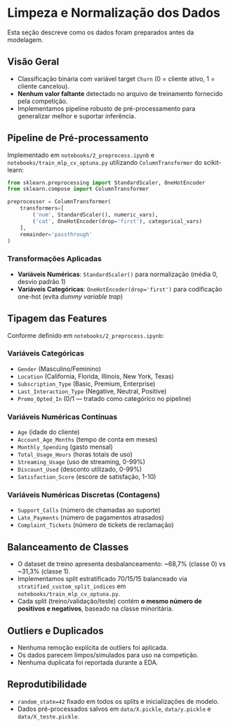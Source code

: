 # Limpeza e Normalização dos Dados

Esta seção descreve como os dados foram preparados antes da modelagem.

## Visão Geral

- Classificação binária com variável target `Churn` (0 = cliente ativo, 1 = cliente cancelou).
- **Nenhum valor faltante** detectado no arquivo de treinamento fornecido pela competição.
- Implementamos pipeline robusto de pré-processamento para generalizar melhor e suportar inferência.

## Pipeline de Pré-processamento

Implementado em `notebooks/2_preprocess.ipynb` e `notebooks/train_mlp_cv_optuna.py` utilizando `ColumnTransformer` do scikit-learn:

```python
from sklearn.preprocessing import StandardScaler, OneHotEncoder
from sklearn.compose import ColumnTransformer

preprocessor = ColumnTransformer(
    transformers=[
        ('num', StandardScaler(), numeric_vars),
        ('cat', OneHotEncoder(drop='first'), categorical_vars)
    ],
    remainder='passthrough'
)
```

### Transformações Aplicadas

- **Variáveis Numéricas**: `StandardScaler()` para normalização (média 0, desvio padrão 1)
- **Variáveis Categóricas**: `OneHotEncoder(drop='first')` para codificação one-hot (evita *dummy variable trap*)

## Tipagem das Features

Conforme definido em `notebooks/2_preprocess.ipynb`:

### Variáveis Categóricas
- `Gender` (Masculino/Feminino)
- `Location` (California, Florida, Illinois, New York, Texas)
- `Subscription_Type` (Basic, Premium, Enterprise)
- `Last_Interaction_Type` (Negative, Neutral, Positive)
- `Promo_Opted_In` (0/1 — tratado como categórico no pipeline)

### Variáveis Numéricas Contínuas
- `Age` (idade do cliente)
- `Account_Age_Months` (tempo de conta em meses)
- `Monthly_Spending` (gasto mensal)
- `Total_Usage_Hours` (horas totais de uso)
- `Streaming_Usage` (uso de streaming, 0-99%)
- `Discount_Used` (desconto utilizado, 0-99%)
- `Satisfaction_Score` (escore de satisfação, 1-10)

### Variáveis Numéricas Discretas (Contagens)
- `Support_Calls` (número de chamadas ao suporte)
- `Late_Payments` (número de pagamentos atrasados)
- `Complaint_Tickets` (número de tickets de reclamação)

## Balanceamento de Classes

- O dataset de treino apresenta desbalanceamento: ~68,7% (classe 0) vs ~31,3% (classe 1).
- Implementamos split estratificado 70/15/15 balanceado via `stratified_custom_split_indices` em `notebooks/train_mlp_cv_optuna.py`.
- Cada split (treino/validação/teste) contém **o mesmo número de positivos e negativos**, baseado na classe minoritária.

## Outliers e Duplicados

- Nenhuma remoção explícita de outliers foi aplicada.
- Os dados parecem limpos/simulados para uso na competição.
- Nenhuma duplicata foi reportada durante a EDA.

## Reprodutibilidade

- `random_state=42` fixado em todos os splits e inicializações de modelo.
- Dados pré-processados salvos em `data/X.pickle`, `data/y.pickle` e `data/X_teste.pickle`.
